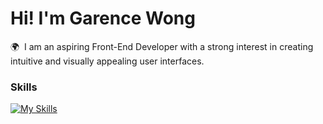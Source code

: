 Hi! I'm Garence Wong
========================================================================================================================================

🌍  I am an aspiring Front-End Developer with a strong interest in creating intuitive and visually appealing user interfaces.
<br/>

### Skills

[![My Skills](https://skillicons.dev/icons?i=html,css,js,fig)](https://skillicons.dev)
<!--
**GarenceWong/GarenceWong** is a ✨ _special_ ✨ repository because its `README.md` (this file) appears on your GitHub profile.

Here are some ideas to get you started:

- 🔭 I’m currently working on ...
- 🌱 I’m currently learning ...
- 👯 I’m looking to collaborate on ...
- 🤔 I’m looking for help with ...
- 💬 Ask me about ...
- 📫 How to reach me: ...
- 😄 Pronouns: ...
- ⚡ Fun fact: ...
-->
